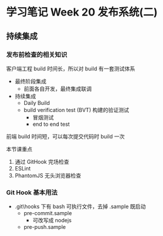 # 学习笔记 Week 20 发布系统(二)

## 持续集成

### 发布前检查的相关知识

客户端工程 build 时间长，所以对 build 有一套测试体系

* 最终阶段集成
  * 前面各自开发，最终集成联调
* 持续集成
  * Daily Build
  * build verification test (BVT) 构建的验证测试
    * 冒烟测试
    * end to end test

前端 build 时间短，可以每次提交代码时 build 一次

本节课重点

1. 通过 GitHook 完场检查
2. ESLint
3. PhantomJS 无头浏览器检查

### Git Hook 基本用法

* .git\hooks 下有 bash 可执行文件，去掉 .sample 既启动
  * pre-commit.sample
    * 可改写成 nodejs
  * pre-push.sample
